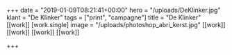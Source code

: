 +++
date = "2019-01-09T08:21:41+00:00"
hero = "/uploads/DeKlinker.jpg"
klant = "De Klinker"
tags = ["print", "campagne"]
title = "De Klinker"
[[work]]
[work.single]
image = "/uploads/photoshop_abri_kerst.jpg"
[[work]]
[[work]]
[[work]]
[[work]]

+++
